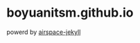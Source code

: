 # boyuanitsm.github.io

powerd by [airspace-jekyll](https://github.com/luminousrubyist/airspace-jekyll)
